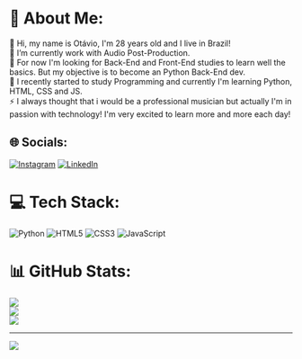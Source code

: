 # 💫 About Me:
👋 Hi, my name is Otávio, I'm 28 years old and I live in Brazil!<br>🔭 I’m currently work with Audio Post-Production.<br>🤝 For now I'm looking for Back-End and Front-End studies to learn well the basics. But my objective is to become an Python Back-End dev.<br>🌱 I recently started to study Programming and currently I'm learning Python, HTML, CSS and JS.<br>⚡ I always thought that i would be a professional musician but actually I'm in passion with technology! I'm very excited to learn more and more each day!


## 🌐 Socials:
[![Instagram](https://img.shields.io/badge/Instagram-%23E4405F.svg?logo=Instagram&logoColor=white)](https://instagram.com/https://www.instagram.com/taviows/) [![LinkedIn](https://img.shields.io/badge/LinkedIn-%230077B5.svg?logo=linkedin&logoColor=white)](https://linkedin.com/in/https://www.linkedin.com/in/ot%C3%A1vio-bacchin-5a4763145/) 

# 💻 Tech Stack:
![Python](https://img.shields.io/badge/python-3670A0?style=flat&logo=python&logoColor=ffdd54) ![HTML5](https://img.shields.io/badge/html5-%23E34F26.svg?style=flat&logo=html5&logoColor=white) ![CSS3](https://img.shields.io/badge/css3-%231572B6.svg?style=flat&logo=css3&logoColor=white) ![JavaScript](https://img.shields.io/badge/javascript-%23323330.svg?style=flat&logo=javascript&logoColor=%23F7DF1E)
# 📊 GitHub Stats:
![](https://github-readme-stats.vercel.app/api?username=otaviobacchin&theme=dark&hide_border=false&include_all_commits=false&count_private=true)<br/>
![](https://github-readme-streak-stats.herokuapp.com/?user=otaviobacchin&theme=dark&hide_border=false)<br/>
![](https://github-readme-stats.vercel.app/api/top-langs/?username=otaviobacchin&theme=dark&hide_border=false&include_all_commits=false&count_private=true&layout=compact)

---
[![](https://visitcount.itsvg.in/api?id=otaviobacchin&icon=1&color=6)](https://visitcount.itsvg.in)

<!-- Proudly created with GPRM ( https://gprm.itsvg.in ) -->
<!---
otaviobacchin/otaviobacchin is a ✨ special ✨ repository because its `README.md` (this file) appears on your GitHub profile.
You can click the Preview link to take a look at your changes.
--->

